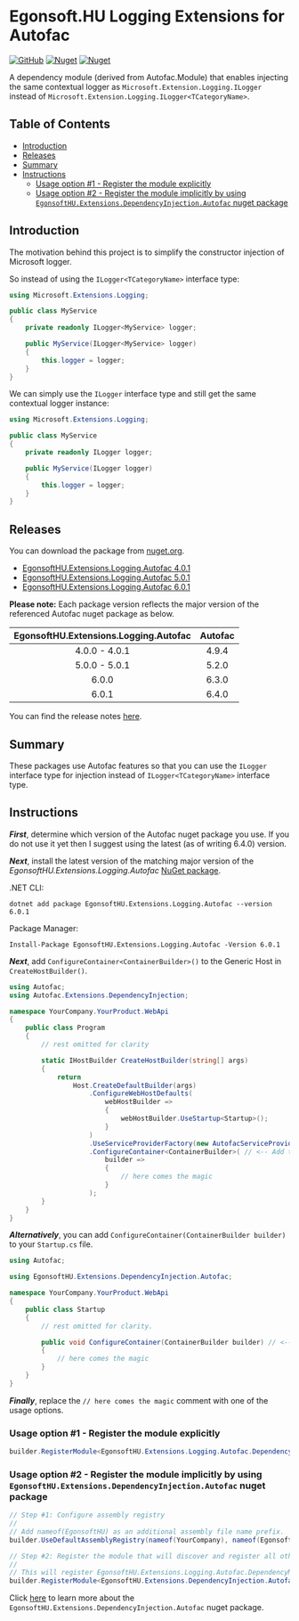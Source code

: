 # Egonsoft.HU Logging Extensions for Autofac

[![GitHub](https://img.shields.io/github/license/gcsizmadia/EgonsoftHU.Extensions.Logging.Autofac?label=License)](https://opensource.org/licenses/MIT)
[![Nuget](https://img.shields.io/nuget/v/EgonsoftHU.Extensions.Logging.Autofac?label=NuGet)](https://www.nuget.org/packages/EgonsoftHU.Extensions.Logging.Autofac)
[![Nuget](https://img.shields.io/nuget/dt/EgonsoftHU.Extensions.Logging.Autofac?label=Downloads)](https://www.nuget.org/packages/EgonsoftHU.Extensions.Logging.Autofac)

A dependency module (derived from Autofac.Module) that enables injecting the same contextual logger as `Microsoft.Extension.Logging.ILogger` instead of `Microsoft.Extension.Logging.ILogger<TCategoryName>`.

## Table of Contents
- [Introduction](#introduction)
- [Releases](#releases)
- [Summary](#summary)
- [Instructions](#instructions)
  - [Usage option #1 - Register the module explicitly](#usage-option-1---register-the-module-explicitly)
  - [Usage option #2 - Register the module implicitly by using `EgonsoftHU.Extensions.DependencyInjection.Autofac` nuget package](#usage-option-2---register-the-module-implicitly-by-using-egonsofthuextensionsdependencyinjectionautofac-nuget-package)

## Introduction

The motivation behind this project is to simplify the constructor injection of Microsoft logger.

So instead of using the `ILogger<TCategoryName>` interface type:
```C#
using Microsoft.Extensions.Logging;

public class MyService
{
    private readonly ILogger<MyService> logger;

    public MyService(ILogger<MyService> logger)
    {
        this.logger = logger;
    }
}
```

We can simply use the `ILogger` interface type and still get the same contextual logger instance:
```C#
using Microsoft.Extensions.Logging;

public class MyService
{
    private readonly ILogger logger;

    public MyService(ILogger logger)
    {
        this.logger = logger;
    }
}
```

## Releases

You can download the package from [nuget.org](https://www.nuget.org/).
- [EgonsoftHU.Extensions.Logging.Autofac 4.0.1](https://www.nuget.org/packages/EgonsoftHU.Extensions.Logging.Autofac/4.0.1)
- [EgonsoftHU.Extensions.Logging.Autofac 5.0.1](https://www.nuget.org/packages/EgonsoftHU.Extensions.Logging.Autofac/5.0.1)
- [EgonsoftHU.Extensions.Logging.Autofac 6.0.1](https://www.nuget.org/packages/EgonsoftHU.Extensions.Logging.Autofac/6.0.1)

**Please note:** Each package version reflects the major version of the referenced Autofac nuget package as below.

|EgonsoftHU.Extensions.Logging.Autofac|Autofac|
|:-:|:-:|
|4.0.0 - 4.0.1|4.9.4|
|5.0.0 - 5.0.1|5.2.0|
|6.0.0|6.3.0|
|6.0.1|6.4.0|

You can find the release notes [here](https://github.com/gcsizmadia/EgonsoftHU.Extensions.Logging.Autofac/releases).

## Summary

These packages use Autofac features so that you can use the `ILogger` interface type for injection instead of `ILogger<TCategoryName>` interface type.

## Instructions

***First***, determine which version of the Autofac nuget package you use. If you do not use it yet then I suggest using the latest (as of writing 6.4.0) version.

***Next***, install the latest version of the matching major version of the *EgonsoftHU.Extensions.Logging.Autofac* [NuGet package](https://www.nuget.org/packages/EgonsoftHU.Extensions.Logging.Autofac).

.NET CLI:
```
dotnet add package EgonsoftHU.Extensions.Logging.Autofac --version 6.0.1
```

Package Manager:
```pwsh
Install-Package EgonsoftHU.Extensions.Logging.Autofac -Version 6.0.1
```

***Next***, add `ConfigureContainer<ContainerBuilder>()` to the Generic Host in `CreateHostBuilder()`.
```C#
using Autofac;
using Autofac.Extensions.DependencyInjection;

namespace YourCompany.YourProduct.WebApi
{
    public class Program
    {
        // rest omitted for clarity

        static IHostBuilder CreateHostBuilder(string[] args)
        {
            return
                Host.CreateDefaultBuilder(args)
                    .ConfigureWebHostDefaults(
                        webHostBuilder =>
                        {
                            webHostBuilder.UseStartup<Startup>();
                        }
                    )
                    .UseServiceProviderFactory(new AutofacServiceProviderFactory())
                    .ConfigureContainer<ContainerBuilder>( // <-- Add this method call
                        builder =>
                        {
                            // here comes the magic
                        }
                    );
        }
    }
}
```

***Alternatively***, you can add `ConfigureContainer(ContainerBuilder builder)` to your `Startup.cs` file.

```C#
using Autofac;

using EgonsoftHU.Extensions.DependencyInjection.Autofac;

namespace YourCompany.YourProduct.WebApi
{
    public class Startup
    {
        // rest omitted for clarity.

        public void ConfigureContainer(ContainerBuilder builder) // <-- Add this method
        {
            // here comes the magic
        }
    }
}
```

***Finally***, replace the `// here comes the magic` comment with one of the usage options.

### Usage option #1 - Register the module explicitly

```C#
builder.RegisterModule<EgonsoftHU.Extensions.Logging.Autofac.DependencyModule>();
```

### Usage option #2 - Register the module implicitly by using `EgonsoftHU.Extensions.DependencyInjection.Autofac` nuget package

```C#
// Step #1: Configure assembly registry
//
// Add nameof(EgonsoftHU) as an additional assembly file name prefix.
builder.UseDefaultAssemblyRegistry(nameof(YourCompany), nameof(EgonsoftHU));

// Step #2: Register the module that will discover and register all other modules.
//
// This will register EgonsoftHU.Extensions.Logging.Autofac.DependencyModule as well.
builder.RegisterModule<EgonsoftHU.Extensions.DependencyInjection.Autofac.DependencyModule>();
```

Click [here](https://github.com/gcsizmadia/EgonsoftHU.Extensions.DependencyInjection.Autofac) to learn more about the `EgonsoftHU.Extensions.DependencyInjection.Autofac` nuget package.
